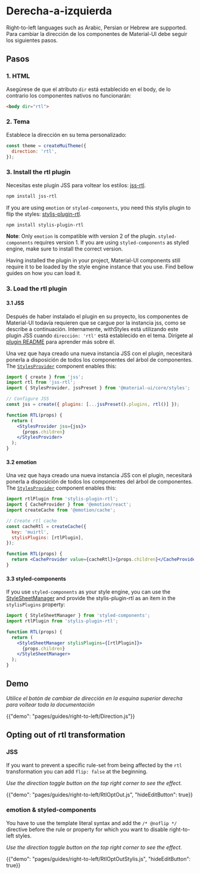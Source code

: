 # Derecha-a-izquierda

<p class="description">Right-to-left languages such as Arabic, Persian or Hebrew are supported. Para cambiar la dirección de los componentes de Material-UI debe seguir los siguientes pasos.</p>

## Pasos

### 1. HTML

Asegúrese de que el atributo `dir` está establecido en el body, de lo contrario los componentes nativos no funcionarán:

```html
<body dir="rtl">
```

### 2. Tema

Establece la dirección en su tema personalizado:

```js
const theme = createMuiTheme({
  direction: 'rtl',
});
```

### 3. Install the rtl plugin

Necesitas este plugin JSS para voltear los estilos: [jss-rtl](https://github.com/alitaheri/jss-rtl).

```sh
npm install jss-rtl
```

If you are using `emotion` or `styled-components`, you need this stylis plugin to flip the styles: [stylis-plugin-rtl](https://github.com/styled-components/stylis-plugin-rtl).

```sh
npm install stylis-plugin-rtl
```

**Note**: Only `emotion` is compatible with version 2 of the plugin. `styled-components` requires version 1. If you are using `styled-components` as styled engine, make sure to install the correct version.

Having installed the plugin in your project, Material-UI components still require it to be loaded by the style engine instance that you use. Find bellow guides on how you can load it.

### 3. Load the rtl plugin

#### 3.1 JSS

Después de haber instalado el plugin en su proyecto, los componentes de Material-UI todavía requieren que se cargue por la instancia jss, como se describe a continuación. Internamente, withStyles está utilizando este plugin JSS cuando `dirección: 'rtl'` está establecido en el tema. Dirígete al [plugin README](https://github.com/alitaheri/jss-rtl) para aprender más sobre él.

Una vez que haya creado una nueva instancia JSS con el plugin, necesitará ponerla a disposición de todos los componentes del árbol de componentes. The [`StylesProvider`](/styles/api/#stylesprovider) component enables this:

```jsx
import { create } from 'jss';
import rtl from 'jss-rtl';
import { StylesProvider, jssPreset } from '@material-ui/core/styles';

// Configure JSS
const jss = create({ plugins: [...jssPreset().plugins, rtl()] });

function RTL(props) {
  return (
    <StylesProvider jss={jss}>
      {props.children}
    </StylesProvider>
  );
}
```

#### 3.2 emotion

Una vez que haya creado una nueva instancia JSS con el plugin, necesitará ponerla a disposición de todos los componentes del árbol de componentes. The [`StylesProvider`](/styles/api/#stylesprovider) component enables this:

```jsx
import rtlPlugin from 'stylis-plugin-rtl';
import { CacheProvider } from '@emotion/react';
import createCache from '@emotion/cache';

// Create rtl cache
const cacheRtl = createCache({
  key: 'muirtl',
  stylisPlugins: [rtlPlugin],
});

function RTL(props) {
  return <CacheProvider value={cacheRtl}>{props.children}</CacheProvider>;
}
```

#### 3.3 styled-components

If you use `styled-components` as your style engine, you can use the [StyleSheetManager](https://styled-components.com/docs/api#stylesheetmanager) and provide the stylis-plugin-rtl as an item in the `stylisPlugins` property:

```jsx
import { StyleSheetManager } from 'styled-components';
import rtlPlugin from 'stylis-plugin-rtl';

function RTL(props) {
  return (
    <StyleSheetManager stylisPlugins={[rtlPlugin]}>
      {props.children}
    </StyleSheetManager>
  );
}
```

## Demo

_Utilice el botón de cambiar de dirección en la esquina superior derecha para voltear toda la documentación_

{{"demo": "pages/guides/right-to-left/Direction.js"}}

## Opting out of rtl transformation

### JSS

If you want to prevent a specific rule-set from being affected by the `rtl` transformation you can add `flip: false` at the beginning.

_Use the direction toggle button on the top right corner to see the effect._

{{"demo": "pages/guides/right-to-left/RtlOptOut.js", "hideEditButton": true}}

### emotion & styled-components

You have to use the template literal syntax and add the `/* @noflip */` directive before the rule or property for which you want to disable right-to-left styles.

_Use the direction toggle button on the top right corner to see the effect._

{{"demo": "pages/guides/right-to-left/RtlOptOutStylis.js", "hideEditButton": true}}
